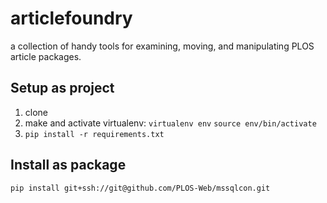 articlefoundry
===============

a collection of handy tools for examining, moving, and manipulating PLOS article packages.

## Setup as project
1.  clone
2.  make and activate virtualenv: `virtualenv env` `source env/bin/activate`
3.  `pip install -r requirements.txt`

## Install as package
`pip install git+ssh://git@github.com/PLOS-Web/mssqlcon.git`
